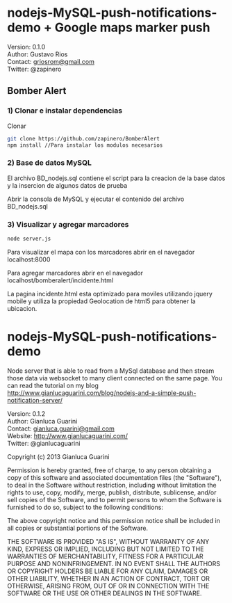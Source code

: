 
 nodejs-MySQL-push-notifications-demo + Google maps marker push
================================================================
 Version:     0.1.0<br>
 Author:      Gustavo Rios<br>
 Contact:     griosrom@gmail.com<br>
 Twitter:     @zapinero<br>


## Bomber Alert

### 1) Clonar e instalar dependencias

Clonar
```sh
git clone https://github.com/zapinero/BomberAlert
npm install //Para instalar los modulos necesarios
```

### 2) Base de datos MySQL
El archivo BD_nodejs.sql contiene el script para la creacion de la base datos y la insercion de algunos datos de prueba

Abrir la consola de MySQL y ejecutar el contenido del archivo BD_nodejs.sql 

### 3) Visualizar y agregar marcadores
```sh
node server.js
```
Para visualizar el mapa con los marcadores abrir en el navegador localhost:8000

Para agregar marcadores abrir en el navegador localhost/bomberalert/incidente.html

La pagina incidente.html esta optimizado para moviles utilizando jquery mobile y utiliza la propiedad Geolocation de html5 para obtener la ubicacion.


nodejs-MySQL-push-notifications-demo
====================================

Node server that is able to read from a MySql database and then stream those data via websocket to many client connected on the same page. 
You can read the tutorial on my blog http://www.gianlucaguarini.com/blog/nodejs-and-a-simple-push-notification-server/


 
 Version:     0.1.2<br>
 Author:      Gianluca Guarini<br>
 Contact:     gianluca.guarini@gmail.com<br>
 Website:     http://www.gianlucaguarini.com/<br>
 Twitter:     @gianlucaguarini<br>
 
 Copyright (c) 2013 Gianluca Guarini
 
 Permission is hereby granted, free of charge, to any person
 obtaining a copy of this software and associated documentation
 files (the "Software"), to deal in the Software without
 restriction, including without limitation the rights to use,
 copy, modify, merge, publish, distribute, sublicense, and/or sell
 copies of the Software, and to permit persons to whom the
 Software is furnished to do so, subject to the following
 conditions:
 
 The above copyright notice and this permission notice shall be
 included in all copies or substantial portions of the Software.
 
 THE SOFTWARE IS PROVIDED "AS IS", WITHOUT WARRANTY OF ANY KIND,
 EXPRESS OR IMPLIED, INCLUDING BUT NOT LIMITED TO THE WARRANTIES
 OF MERCHANTABILITY, FITNESS FOR A PARTICULAR PURPOSE AND
 NONINFRINGEMENT. IN NO EVENT SHALL THE AUTHORS OR COPYRIGHT
 HOLDERS BE LIABLE FOR ANY CLAIM, DAMAGES OR OTHER LIABILITY,
 WHETHER IN AN ACTION OF CONTRACT, TORT OR OTHERWISE, ARISING
 FROM, OUT OF OR IN CONNECTION WITH THE SOFTWARE OR THE USE OR
 OTHER DEALINGS IN THE SOFTWARE.
 

